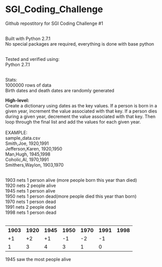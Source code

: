 # SGI_Coding_Challenge
Github repostitory for SGI Coding Challenge #1<br />
<br />

Built with Python 2.7.1<br />
No special packages are required, everything is done with base python<br />

<br />
Tested and verified using:<br />
Python 2.7.1<br />
<br />

Stats:<br />
1000000 rows of data<br />
Birth dates and death dates are randomly generated<br />

<strong>High-level:</strong><br />
Create a dictionary using dates as the key values. If a person is born in a given year, increment the value associated with that key. If a person dies during a given year, decrement the value associated with that key. Then loop through the final list and add the values for each given year. <br />
<br />
EXAMPLE:<br />
sample_data.csv<br />
Smith,Joe,             1920,1991<br />
Jefferson,Karen,       1920,1950<br />
Man,Hugh,              1945,1998<br />
Coholic,Al,            1970,1991<br />
Smithers,Waylon,       1903,1970<br />

<br />
1903 nets 1 person alive (more people born this year than died)<br />
1920 nets 2 people alive<br />
1945 nets 1 person alive<br />
1950 nets 1 person dead(more people died this year than born)<br />
1970 nets 1 person dead<br />
1991 nets 2 people dead<br />
1998 nets 1 person dead<br />
<br />
<table>
 <tr>
  <th>1903</th>
  <th>1920</th>
  <th>1945</th>
  <th>1950</th>
  <th>1970</th>
  <th>1991</th>
  <th>1998</th>
 </tr>
 <tr>
  <td>+1</td>
  <td>+2</td>
  <td>+1</td>
  <td>-1</td>
  <td>-2</td>
  <td>-1</td>
 </tr>
 <tr>
  <td>1</td>
  <td>3</td>
  <td>4</td>
  <td>3</td>
  <td>1</td>
  <td>0</td>
 </tr>
</table>
1945 saw the most people alive
